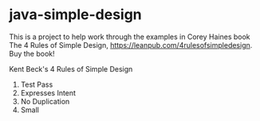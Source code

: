 java-simple-design
==================

This is a project to help work through the examples in Corey Haines book The 4 Rules of Simple Design, https://leanpub.com/4rulesofsimpledesign. Buy the book!

Kent Beck's 4 Rules of Simple Design

1) Test Pass
2) Expresses Intent
3) No Duplication
4) Small
